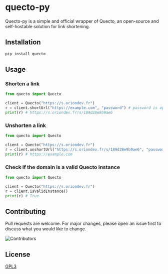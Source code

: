 # quecto-py
Quecto-py is a simple and official wrapper of Quecto, an open-source and self-hostable solution for link shortening.

## Installation
```bash
pip install quecto
```

## Usage
### Shorten a link
```python
from quecto import Quecto

client = Quecto("https://s.oriondev.fr")
r = client.shortUrl("https://example.com", "password") # password is optional
print(r) # https://s.oriondev.fr/s/189d28e9b9ae6
```
### Unshorten a link
```python
from quecto import Quecto

client = Quecto("https://s.oriondev.fr")
r = client.unshortUrl("https://s.oriondev.fr/s/189d28e9b9ae6", "password") # password is optional
print(r) # https://example.com
```
### Check if the domain is a valid Quecto instance
```python
from quecto import Quecto

client = Quecto("https://s.oriondev.fr")
r = client.isValidInstance()
print(r) # True
```

## Contributing
Pull requests are welcome. For major changes, please open an issue first to discuss what you would like to change.

![Contributors](https://contrib.rocks/image?repo=oriionn/quecto-py)

## License
[GPL3](https://github.com/oriionn/quecto-py/blob/main/LICENSE)